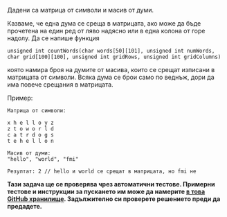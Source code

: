 Дадени са матрица от символи и масив от думи.

Казваме, че една дума се среща в матрицата, ако може да бъде прочетена на един ред от ляво надясно или в една колона от горе надолу. Да се напише функция

```unsigned int countWords(char words[50][101], unsigned int numWords, char grid[100][100], unsigned int gridRows, unsigned int gridColumns)```

която намира броя на думите от масива, които се срещат изписани в матрицата от символи. Всяка дума се брои само по веднъж, дори да има повече срещания в матрицата.

Пример:

```
Матрица от символи:

x h e l l o y z
z t o w o r l d
c a t r d o g s
t e h e l l o n

Масив от думи:
"hello", "world", "fmi"

Резултат: 2 // hello и world се срещат в матрицата, но fmi не
```

**Тази задача ще се проверява чрез автоматични тестове. Примерни тестове и инструкции за пускането им може да намерите [в това GitHub хранилище](https://github.com/fmi-lab/cpp-homeworks-kn-2018). Задължително си проверете решението преди да предадете.**
